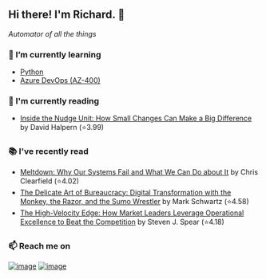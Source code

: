 ## Hi there!  I'm Richard. 👋
*Automator of all the things*

### 🌱 I’m currently learning
- [Python](https://github.com/richard-sistern/python-bootcamp)
- [Azure DevOps (AZ-400)](https://github.com/richard-sistern/azure)

### 📖 I'm currently reading
<!-- GOODREADS-CURRENT:START -->
- [Inside the Nudge Unit: How Small Changes Can Make a Big Difference](https://www.goodreads.com/review/show/2990975452?utm_medium=api&utm_source=rss) by David Halpern (⭐️3.99)
<!-- GOODREADS-CURRENT:END -->

### 📚 I've recently read
<!-- GOODREADS-PREVIOUS:START -->
- [Meltdown: Why Our Systems Fail and What We Can Do about It](https://www.goodreads.com/review/show/4281524065?utm_medium=api&utm_source=rss) by Chris Clearfield (⭐️4.02)
- [The Delicate Art of Bureaucracy: Digital Transformation with the Monkey, the Razor, and the Sumo Wrestler](https://www.goodreads.com/review/show/4044658869?utm_medium=api&utm_source=rss) by Mark  Schwartz (⭐️4.58)
- [The High-Velocity Edge: How Market Leaders Leverage Operational Excellence to Beat the Competition](https://www.goodreads.com/review/show/4032234298?utm_medium=api&utm_source=rss) by Steven J. Spear (⭐️4.18)
<!-- GOODREADS-PREVIOUS:END -->

### 📫 Reach me on
[![image](https://img.shields.io/badge/LinkedIn-0077B5?style=for-the-badge&logo=linkedin&logoColor=white "LinkedIn")](https://www.linkedin.com/in/richard-sistern-850057b4/)
[![image](https://img.shields.io/badge/Twitter-1DA1F2?style=for-the-badge&logo=twitter&logoColor=white "Twitter")](https://twitter.com/baka_yoke)
